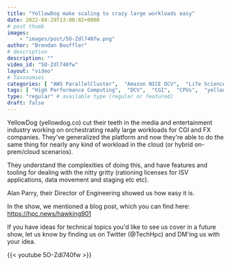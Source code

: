 ```yaml
---
title: "YellowDog make scaling to crazy large workloads easy"
date: 2022-04-29T13:00:02+0000
# post thumb
images:
    - "images/post/5O-Zdl740fw.png"
author: "Brendan Bouffler"
# description
description: ""
video_id: "5O-Zdl740fw"
layout: "video"
# Taxonomies
categories: [ "AWS ParallelCluster",  "Amazon NICE DCV",  "Life Sciences", ]
tags: [ "High Performance Computing",  "DCV",  "CGI",  "CPUs",  "yellowdog",  "dug discovery",  "virtualization",  "ParallelCluster",  "EC2",  "Storage",  "HPC",  "Covid-19",  "Lustre",  "visual effects",  "Schedulers",  "compound screening",  "vizualization",  "GPUs",  "techshorts", ]
type: "regular" # available type (regular or featured)
draft: false
---
```


YellowDog (yellowdog.co) cut their teeth in the media and entertainment industry working on orchestrating really large workloads for CGI and FX companies. They've generalized the platform and now they're able to do the same thing for nearly any kind of workload in the cloud (or hybrid on-prem/cloud scenarios).

They understand the complexities of doing this, and have features and tooling for dealing with the nitty gritty (rationing licenses for ISV applications, data movement and staging etc etc).

Alan Parry, their Director of Engineering showed us how easy it is.

In the show, we mentioned a blog post, which you can find here: https://hpc.news/hawking901

If you have ideas for technical topics you'd like to see us cover in a future show, let us know by finding us on Twitter (@TechHpc) and DM'ing us with your idea.

{{< youtube 5O-Zdl740fw >}}